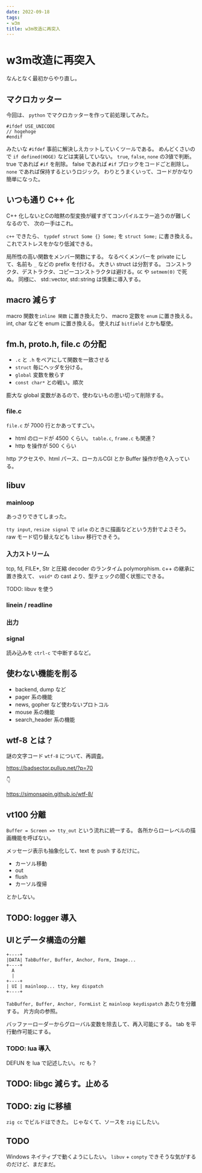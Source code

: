 ```yaml
---
date: 2022-09-18
tags:
- w3m
title: w3m改造に再突入
---
```


# w3m改造に再突入

なんとなく最初からやり直し。

## マクロカッター

今回は、 `python` でマクロカッターを作って前処理してみた。

```
#ifdef USE_UNICODE
// hogehoge
#endif
```

みたいな `#ifdef` 事前に解決しえカットしていくツールである。
めんどくさいので `if defined(HOGE)` などは実装していない。
`true`, `false`, `none` の3値で判断。
true であれば `#if` を削除。
false であれば `#if` ブロックをコードごと削除し。
`none` であれば保持するというロジック。
わりとうまくいって、コードがかなり簡単になった。

## いつも通り C++ 化

C++ 化しないとCの暗黙の型変換が緩すぎてコンパイルエラー追うのが難しくなるので、
次の一手はこれ。

`c++` できたら、 `typdef struct Some {} Some;` を `struct Some;` に書き換える。
これでストレスをかなり低減できる。

局所性の高い関数をメンバー関数にする。
なるべくメンバーを private にして、名前も `_` などの prefix を付ける。
大きい struct は分割する。
コンストラクタ、デストラクタ、コピーコンストラクタは避ける。`GC` や `setmem(0)` で死ぬ。
同様に、 std::vector, std::string は慎重に導入する。

## macro 減らす

macro 関数を`inline 関数` に置き換えたり、
macro 定数を `enum` に置き換える。int, char などを enum に置き換える。
使えれば `bitfield` とかも駆使。

## fm.h, proto.h, file.c の分配

* `.c` と `.h` をペアにして関数を一致させる
* `struct` 毎にヘッダを分ける。
* `global` 変数を散らす
* `const char*` との戦い。順次

膨大な global 変数があるので、使わないもの思い切って削除する。

### file.c
`file.c` が 7000 行とかあってすごい。

* html のロードが 4500 くらい。 `table.c`, `frame.c` も関連？
* http を操作が 500 くらい

http アクセスや、html パース、ローカルCGI とか Buffer 操作が色々入っている。

## libuv

### mainloop

あっさりできてしまった。

`tty input`, `resize signal` で `idle` のときに描画などという方針でよさそう。
raw モード切り替えなども `libuv` 移行できそう。

### 入力ストリーム

tcp, fd, FILE*, Str と圧縮 decoder のランタイム polymorphism.
c++ の継承に置き換えて、 `void*` の cast より、型チェックの聞く状態にできる。

TODO: libuv を使う

### linein / readline

### 出力

### signal

読み込みを `ctrl-c` で中断するなど。

## 使わない機能を削る

* backend, dump など
* pager 系の機能
* news, gopher など使わないプロトコル
* mouse 系の機能
* search_header 系の機能

## wtf-8 とは？

謎の文字コード `wtf-8` について、再調査。

https://badsector.pullup.net/?p=70

👇

https://simonsapin.github.io/wtf-8/

## vt100 分離

`Buffer = Screen => tty_out` という流れに統一する。
各所からローレベルの描画機能を呼ばない。

メッセージ表示も抽象化して、text を push するだけに。

* カーソル移動
* out
* flush
* カーソル復帰

とかしない。

## TODO: logger 導入


## UIとデータ構造の分離

```
+----+
|DATA| TabBuffer, Buffer, Anchor, Form, Image...
+----+
  A
  |
+----+
| UI | mainloop... tty, key dispatch
+----+
```

`TabBuffer, Buffer, Anchor, FormList` と `mainloop keydispatch` あたりを分離する。
片方向の参照。

バッファーローダーからグローバル変数を除去して、再入可能にする。
tab を平行動作可能にする。

### TODO: lua 導入

DEFUN を lua で記述したい。
rc も？

## TODO: libgc 減らす。止める

## TODO: zig に移植

`zig cc` でビルドはできた。
じゃなくて、ソースを `zig` にしたい。

## TODO

Windows ネイティブで動くようにしたい。
`libuv` + `conpty` できそうな気がするのだけど、まだまだ。
